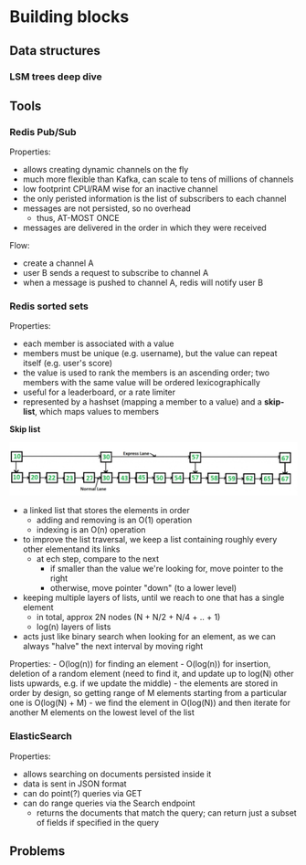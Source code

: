 # Building blocks

## Data structures

### LSM trees deep dive

## Tools

### Redis Pub/Sub

Properties:

- allows creating dynamic channels on the fly
- much more flexible than Kafka, can scale to tens of millions of channels
- low footprint CPU/RAM wise for an inactive channel
- the only peristed information is the list of subscribers to each channel
- messages are not persisted, so no overhead
    - thus, AT-MOST ONCE
- messages are delivered in the order in which they were received


Flow:

- create a channel A
- user B sends a request to subscribe to channel A
- when a message is pushed to channel A, redis will notify user B


### Redis sorted sets

Properties:

- each member is associated with a value
- members must be unique (e.g. username), but the value can repeat itself (e.g. user's score)
- the value is used to rank the members is an ascending order; two members with the same value will be ordered lexicographically 
- useful for a leaderboard, or a rate limiter
- represented by a hashset (mapping a member to a value) and a **skip-list**, which maps values to members

**Skip list**

![Skip-list](https://raw.githubusercontent.com/strosu/learning-notes/master/notes/images_blocks/skip_list.JPG)

- a linked list that stores the elements in order
    - adding and removing is an O(1) operation
    - indexing is an O(n) operation
- to improve the list traversal, we keep a list containing roughly every other elementand its links
    - at ech step, compare to the next
        - if smaller than the value we're looking for, move pointer to the right
        - otherwise, move pointer "down" (to a lower level)
- keeping multiple layers of lists, until we reach to one that has a single element
    - in total, approx 2N nodes (N + N/2 + N/4 + .. + 1)
    - log(n) layers of lists
- acts just like binary search when looking for an element, as we can always "halve" the next interval by moving right

Properties:
    - O(log(n)) for finding an element
    - O(log(n)) for insertion, deletion of a random element (need to find it, and update up to log(N) other lists upwards, e.g. if we update the middle)
    - the elements are stored in order by design, so getting range of M elements starting from a particular one is O(log(N) + M)
        - we find the element in O(log(N)) and then iterate for another M elements on the lowest level of the list




### ElasticSearch

Properties:

- allows searching on documents persisted inside it
- data is sent in JSON format
- can do point(?) queries via GET
- can do range queries via the Search endpoint
    - returns the documents that match the query; can return just a subset of fields if specified in the query

## Problems

